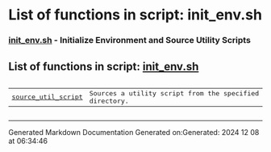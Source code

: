 # List of functions in script: init_env.sh

### [init_env.sh](/scripts/init_env.sh.md) - Initialize Environment and Source Utility Scripts

## List of functions in script: [init_env.sh](scripts/init_env.sh.md)

<pre><table>
<tr><td><a href="functions/source_util_script.md">source_util_script</a></td><td>Sources a utility script from the specified directory.</td></tr>
</table></pre>

---
Generated Markdown Documentation
Generated on:Generated: 2024 12 08 at 06:34:46

